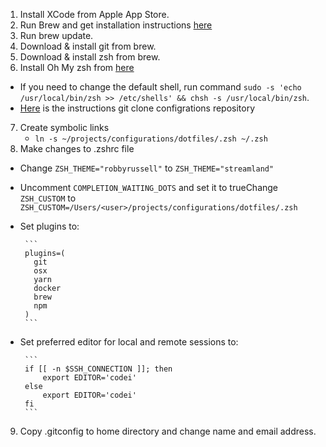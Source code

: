 1. Install XCode from Apple App Store.
2. Run Brew and get installation instructions [here](https://brew.sh/)
3. Run brew update.
4. Download & install git from brew.
5. Download & install zsh from brew.
6. Install Oh My zsh from [here](https://ohmyz.sh/) 
  * If you need to change the default shell, run command
   `sudo -s 'echo /usr/local/bin/zsh >> /etc/shells' && chsh -s /usr/local/bin/zsh`.  
  * [Here]( https://gist.github.com/derhuerst/12a1558a4b408b3b2b6e) is the instructions 
git clone configrations repository
7. Create symbolic links
	* `ln -s ~/projects/configurations/dotfiles/.zsh ~/.zsh`
8. Make changes to .zshrc file
 * Change `ZSH_THEME="robbyrussell"` to `ZSH_THEME="streamland"`
 * Uncomment `COMPLETION_WAITING_DOTS` and set it to trueChange `ZSH_CUSTOM` to `ZSH_CUSTOM=/Users/<user>/projects/configurations/dotfiles/.zsh`
 * Set plugins to:

		```
		plugins=(
		  git
		  osx
		  yarn
		  docker
		  brew
		  npm
		)
		```

 * Set preferred editor for local and remote sessions to:

		```
		if [[ -n $SSH_CONNECTION ]]; then
		    export EDITOR='codei'
		else
		    export EDITOR='codei'
		fi  
		```
9. Copy .gitconfig to home directory and change name and email address.
